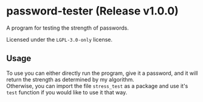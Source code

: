 # password-tester (Release v1.0.0)
A program for testing the strength of passwords.

Licensed under the `LGPL-3.0-only` license.

## Usage
To use you can either directly run the program, give it a password, and it will return the strength
as determined by my algorithm.  
Otherwise, you can import the file `stress_test` as a package and use it's `test` function
if you would like to use it that way.